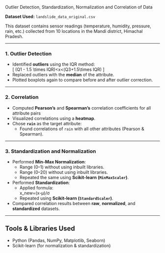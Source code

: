  Outlier Detection, Standardization, Normalization and Correlation of Data

**Dataset Used:** `landslide_data_original.csv`

This dataset contains sensor readings (temperature, humidity, pressure, rain, etc.) collected from 10 locations in the Mandi district, Himachal Pradesh.

---
### 1. Outlier Detection
- Identified **outliers** using the IQR method:  
  \[
  (Q1 - 1.5 \times IQR)<x<(Q3+1.5\times IQR)
  \]  
- Replaced outliers with the **median** of the attribute.  
- Plotted boxplots again to compare before and after outlier correction.  
---
### 2. Correlation
- Computed **Pearson’s** and **Spearman’s** correlation coefficients for all attribute pairs  
- Visualized correlations using a **heatmap**.  
- Chose **`rain`** as the target attribute:  
  - Found correlations of `rain` with all other attributes (Pearson & Spearman).  
---
### 3. Standardization and Normalization
- Performed **Min-Max Normalization**:
  - Range (0–1) without using inbuilt libraries.  
  - Range (0–20) without using inbuilt libraries.  
  - Repeated the same using **Scikit-learn (`MinMaxScaler`)**.  
- Performed **Standardization**:
  - Applied formula:  
  x_new=(x-μ)/σ
  - Repeated using **Scikit-learn (`StandardScaler`)**.  
- Compared correlation results between **raw**, **normalized**, and **standardized** datasets.  
---
## Tools & Libraries Used
- Python (Pandas, NumPy, Matplotlib, Seaborn)  
- Scikit-learn (for normalization & standardization)  
